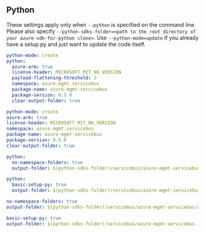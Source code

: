 ## Python

These settings apply only when `--python` is specified on the command line.
Please also specify `--python-sdks-folder=<path to the root directory of your azure-sdk-for-python clone>`.
Use `--python-mode=update` if you already have a setup.py and just want to update the code itself.

``` yaml $(python) && !$(track2)
python-mode: create
python:
  azure-arm: true
  license-header: MICROSOFT_MIT_NO_VERSION
  payload-flattening-threshold: 2
  namespace: azure.mgmt.servicebus
  package-name: azure-mgmt-servicebus
  package-version: 0.5.0
  clear-output-folder: true
```
``` yaml $(python) && $(track2)
python-mode: create
azure-arm: true
license-header: MICROSOFT_MIT_NO_VERSION
namespace: azure.mgmt.servicebus
package-name: azure-mgmt-servicebus
package-version: 0.5.0
clear-output-folder: true
```

``` yaml $(python) && $(python-mode) == 'update' && !$(track2)
python:
  no-namespace-folders: true
  output-folder: $(python-sdks-folder)/servicebus/azure-mgmt-servicebus/azure/mgmt/servicebus
```
``` yaml $(python) && $(python-mode) == 'create' && !$(track2)
python:
  basic-setup-py: true
  output-folder: $(python-sdks-folder)/servicebus/azure-mgmt-servicebus
```


``` yaml $(python) && $(python-mode) == 'update' && $(track2)
no-namespace-folders: true
output-folder: $(python-sdks-folder)/servicebus/azure-mgmt-servicebus/azure/mgmt/servicebus
```
``` yaml $(python) && $(python-mode) == 'create' && $(track2)
basic-setup-py: true
output-folder: $(python-sdks-folder)/servicebus/azure-mgmt-servicebus
```